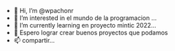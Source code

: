 - 👋 Hi, I’m @wpachonr
- 👀 I’m interested in el mundo de la programacion ...
- 🌱 I’m currently learning en proyecto mintic 2022...
- 💞️ Espero lograr crear buenos proyectos que podamos
- 📫 compartir...

<!---
wpachonr/wpachonr is a ✨ special ✨ repository because its `README.md` (this file) appears on your GitHub profile.
You can click the Preview link to take a look at your changes.
--->
